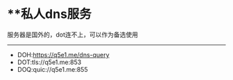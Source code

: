 # **私人dns服务
服务器是国外的，dot连不上，可以作为备选使用

---------------------------------------
- DOH:https://q5e1.me/dns-query
- DOT:tls://q5e1.me:853
- DOQ:quic://q5e1.me:855
